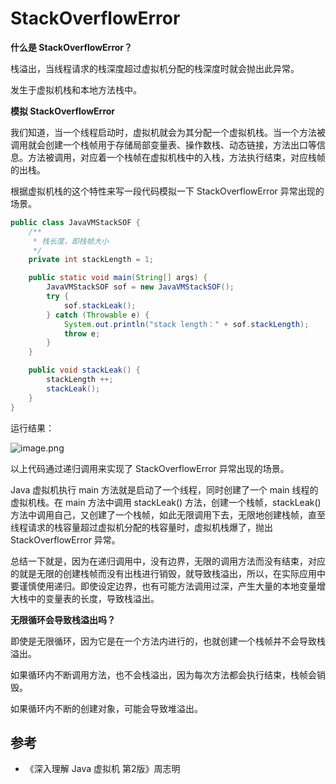# StackOverflowError 

**什么是 StackOverflowError？**

栈溢出，当线程请求的栈深度超过虚拟机分配的栈深度时就会抛出此异常。

发生于虚拟机栈和本地方法栈中。



**模拟 StackOverflowError** 

我们知道，当一个线程启动时，虚拟机就会为其分配一个虚拟机栈。当一个方法被调用就会创建一个栈帧用于存储局部变量表、操作数栈、动态链接，方法出口等信息。方法被调用，对应着一个栈帧在虚拟机栈中的入栈，方法执行结束，对应栈帧的出栈。

根据虚拟机栈的这个特性来写一段代码模拟一下 StackOverflowError 异常出现的场景。

```java
public class JavaVMStackSOF {
    /**
     * 栈长度，即栈帧大小
     */
    private int stackLength = 1;

    public static void main(String[] args) {
        JavaVMStackSOF sof = new JavaVMStackSOF();
        try {
            sof.stackLeak();
        } catch (Throwable e) {
            System.out.println("stack length：" + sof.stackLength);
            throw e;
        }
    }

    public void stackLeak() {
        stackLength ++;
        stackLeak();
    }
}
```

运行结果：

![image.png](https://upload-images.jianshu.io/upload_images/3297676-bc52d1f8f0db5b04.png?imageMogr2/auto-orient/strip%7CimageView2/2/w/1240)

以上代码通过递归调用来实现了 StackOverflowError 异常出现的场景。

Java 虚拟机执行 main 方法就是启动了一个线程，同时创建了一个 main 线程的虚拟机栈。在 main 方法中调用 stackLeak() 方法，创建一个栈帧，stackLeak() 方法中调用自己，又创建了一个栈帧，如此无限调用下去，无限地创建栈帧，直至线程请求的栈容量超过虚拟机分配的栈容量时，虚拟机栈爆了，抛出 StackOverflowError 异常。

总结一下就是，因为在递归调用中，没有边界，无限的调用方法而没有结束，对应的就是无限的创建栈帧而没有出栈进行销毁，就导致栈溢出，所以，在实际应用中要谨慎使用递归。即使设定边界，也有可能方法调用过深，产生大量的本地变量增大栈中的变量表的长度，导致栈溢出。

**无限循环会导致栈溢出吗？**

即使是无限循环，因为它是在一个方法内进行的，也就创建一个栈帧并不会导致栈溢出。

如果循环内不断调用方法，也不会栈溢出，因为每次方法都会执行结束，栈帧会销毁。

如果循环内不断的创建对象，可能会导致堆溢出。



## 参考

- 《深入理解 Java 虚拟机 第2版》周志明

